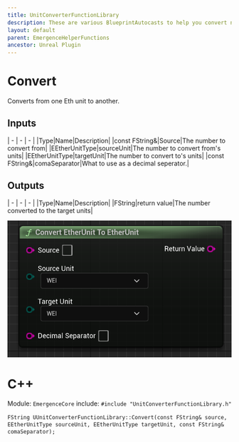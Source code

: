 ```yaml
---
title: UnitConverterFunctionLibrary
description: These are various BlueprintAutocasts to help you convert numbers between Eth units.
layout: default
parent: EmergenceHelperFunctions
ancestor: Unreal Plugin
---
```


# Convert

Converts from one Eth unit to another.

## Inputs

| - | - | - |
|Type|Name|Description|
|const FString&|Source|The number to convert from|
|EEtherUnitType|sourceUnit|The number to convert from's units|
|EEtherUnitType|targetUnit|The number to convert to's units|
|const FString&|comaSeparator|What to use as a decimal seperator.|

## Outputs

| - | - | - |
|Type|Name|Description|
|FString|return value|The number converted to the target units|

![](Convert.PNG)

# C++

Module: `EmergenceCore`
include: `#include "UnitConverterFunctionLibrary.h"`

```
FString UUnitConverterFunctionLibrary::Convert(const FString& source, EEtherUnitType sourceUnit, EEtherUnitType targetUnit, const FString& comaSeparator);
```
